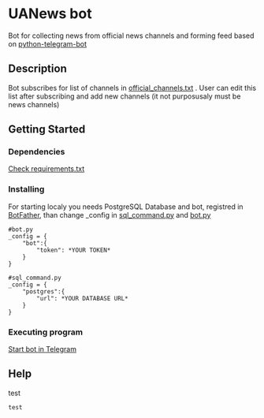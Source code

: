 # UANews bot

Bot for collecting news from official news channels and forming feed based on [python-telegram-bot](https://github.com/python-telegram-bot/python-telegram-bot)

## Description

Bot subscribes for list of channels in [official_channels.txt](official_channels.txt)
. User can edit this list after subscribing and add new channels (it not purposusaly  must be news channels)

## Getting Started

### Dependencies

[Check requirements.txt](requirements.txt)

### Installing

For starting localy you needs PostgreSQL Database and bot, registred in [BotFather](t.me/BotFather), than change _config in [sql_command.py](sql_command.py) and [bot.py](bot.py)

```
#bot.py
_config = {
    "bot":{
        "token": *YOUR TOKEN*
    }
}

#sql_command.py
_config = {
    "postgres":{
        "url": *YOUR DATABASE URL*
    }
}

```

### Executing program

[Start bot in Telegram](t.me/uanewsuabot)

## Help

test
```
test
```

